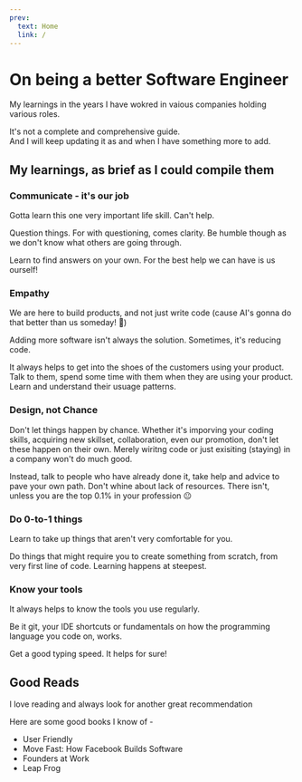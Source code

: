 ```yaml
---
prev: 
  text: Home
  link: /
---
```


# On being a better Software Engineer

My learnings in the years I have wokred in vaious companies holding various roles.  

It's not a complete and comprehensive guide.  
And I will keep updating it as and when I have something more to add.

## My learnings, as brief as I could compile them

### Communicate - it's our job

Gotta learn this one very important life skill. Can't help.

Question things. For with questioning, comes clarity. Be humble though as we don't know what others are going through.

Learn to find answers on your own. For the best help we can have is us ourself!

### Empathy

We are here to build products, and not just write code (cause AI's gonna do that better than us someday! 🫤)

Adding more software isn't always the solution. Sometimes, it's reducing code.

It always helps to get into the shoes of the customers using your product.  
Talk to them, spend some time with them when they are using your product. Learn and understand their usuage patterns.

### Design, not Chance

Don't let things happen by chance. Whether it's imporving your coding skills, acquiring new skillset, collaboration, even our promotion, don't let these happen on their own.
Merely wiritng code or just exisiting (staying) in a company won't do much good.

Instead, talk to people who have already done it, take help and advice to pave your own path.
Don't whine about lack of resources. There isn't, unless you are the top 0.1% in your profession 😐

### Do 0-to-1 things

Learn to take up things that aren't very comfortable for you.

Do things that might require you to create something from scratch, from very first line of code. Learning happens at steepest.

### Know your tools

It always helps to know the tools you use regularly.

Be it git, your IDE shortcuts or fundamentals on how the programming language you code on, works.

Get a good typing speed. It helps for sure!

## Good Reads

I love reading and always look for another great recommendation

Here are some good books I know of -

* User Friendly
* Move Fast: How Facebook Builds Software
* Founders at Work
* Leap Frog

<!-- ## Other Resources -->
